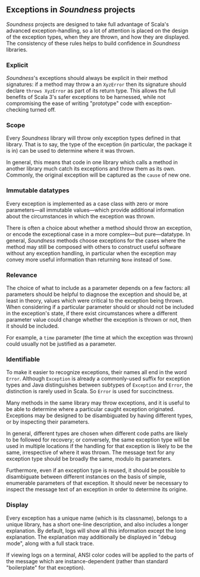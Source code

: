 ## Exceptions in _Soundness_ projects

_Soundness_ projects are designed to take full advantage of Scala's advanced exception-handling, so a
lot of attention is placed on the design of the exception types, when they are thrown, and how they
are displayed. The consistency of these rules helps to build confidence in _Soundness_ libraries.

### Explicit

_Soundness_'s exceptions should always be explicit in their method signatures: if a method may throw a
an `XyzError` then its signature should declare `throws XyzError` as part of its return type. This
allows the full benefits of Scala 3's safer exceptions to be harnessed, while not compromising the
ease of writing "prototype" code with exception-checking turned off.

### Scope

Every _Soundness_ library will throw only exception types defined in that library. That is to say, the
type of the exception (in particular, the package it is in) can be used to determine where it was
thrown.

In general, this means that code in one library which calls a method in another library much catch
its exceptions and throw them as its own. Commonly, the original exception will be captured as the
`cause` of new one.

### Immutable datatypes

Every exception is implemented as a case class with zero or more parameters—all immutable
values—which provide additional information about the circumstances in which the exception was
thrown.

There is often a choice about whether a method should throw an exception, or encode the exceptional
case in a more complex—but pure—datatype. In general, _Soundness_ methods choose exceptions for the cases
where the method may still be composed with others to construct useful software without any
exception handling, in particular when the exception may convey more useful information than
returning `None` instead of `Some`.

### Relevance

The choice of what to include as a parameter depends on a few factors: all parameters should be
helpful to diagnose the exception and should be, at least in theory, values which were critical to
the exception being thrown. When considering if a particular parameter should or should not be
included in the exception's state, if there exist circumstances where a different parameter value
could change whether the exception is thrown or not, then it should be included.

For example, a `time` parameter (the time at which the exception was thrown) could usually not be
justified as a parameter.

### Identifiable

To make it easier to recognize exceptions, their names all end in the word `Error`. Although
`Exception` is already a commonly-used suffix for exception types and Java distinguishes between
subtypes of `Exception` and `Error`, the distinction is rarely used in Scala. So `Error` is used
for succinctness.

Many methods in the same library may throw exceptions, and it is useful to be able to determine
where a particular caught exception originated. Exceptions may be designed to be disambiguated by
having different types, or by inspecting their parameters.

In general, different types are chosen when different code paths are likely to be followed for
recovery; or conversely, the same exception type will be used in multiple locations if the handling
for that exception is likely to be the same, irrespective of where it was thrown. The message text
for any exception type should be broadly the same, modulo its parameters.

Furthermore, even if an exception type is reused, it should be possible to disambiguate between
different instances on the basis of simple, enumerable parameters of that exception. It should never
be necessary to inspect the message text of an exception in order to determine its origine.

### Display

Every exception has a unique name (which is its classname), belongs to a unique library, has a short
one-line description, and also includes a longer explanation. By default, logs will show all this
information except the long explanation. The explanation may additionally be displayed in "debug
mode", along with a full stack trace.

If viewing logs on a terminal, ANSI color codes will be applied to the parts of the message which
are instance-dependent (rather than standard "boilerplate" for that exception).
